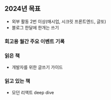 
## 2024년 목표
- 외부 활동 2번 이상(매시업, 시크릿 프론트엔드, 글또)
- 블로그 한달에 한개는 쓰기

### 회고용 월간 주요 이벤트 기록


### 읽은 책
- 개발자를 위한 글쓰기 가이드

### 읽고 있는 책
- 모던 리액트 deep dive

